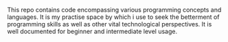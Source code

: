 This repo contains code encompassing various programming concepts and languages.
It is my practise space by which i use to seek the betterment of programming skills as well as other vital technological perspectives.
It is well documented for beginner and intermediate level usage.
